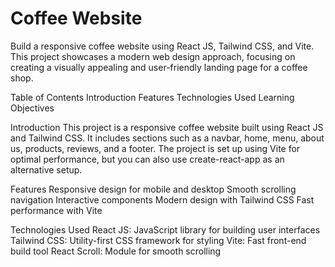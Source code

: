 # Coffee Website

Build a responsive coffee website using React JS, Tailwind CSS, and Vite. This project showcases a modern web design approach, focusing on creating a visually appealing and user-friendly landing page for a coffee shop.

Table of Contents
Introduction
Features
Technologies Used
Learning Objectives

Introduction
This project is a responsive coffee website built using React JS and Tailwind CSS. It includes sections such as a navbar, home, menu, about us, products, reviews, and a footer. The project is set up using Vite for optimal performance, but you can also use create-react-app as an alternative setup.

Features
Responsive design for mobile and desktop
Smooth scrolling navigation
Interactive components
Modern design with Tailwind CSS
Fast performance with Vite

Technologies Used
React JS: JavaScript library for building user interfaces
Tailwind CSS: Utility-first CSS framework for styling
Vite: Fast front-end build tool
React Scroll: Module for smooth scrolling
